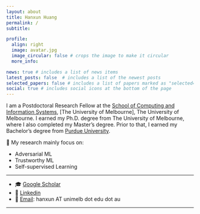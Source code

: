 ```yaml
---
layout: about
title: Hanxun Huang
permalink: /
subtitle:

profile:
  align: right
  image: avatar.jpg
  image_circular: false # crops the image to make it circular
  more_info: 

news: true # includes a list of news items
latest_posts: false  # includes a list of the newest posts
selected_papers: false # includes a list of papers marked as "selected={true}"
social: true # includes social icons at the bottom of the page
---
```


I am a Postdoctoral Research Fellow at the [School of Computing and Information Systems](https://cis.unimelb.edu.au/), [The University of Melbourne], The University of Melbourne. I earned my Ph.D. degree from The University of Melbourne, where I also completed my Master’s degree. Prior to that, I earned my Bachelor’s degree from [Purdue University](https://www.cs.purdue.edu/). 

🔭 My research mainly focus on:
- Adversarial ML
- Trustworthy ML
- Self-supervised Learning

---
- 🎓 [Google Scholar](https://scholar.google.com.au/citations?user=8CxZe3IAAAAJ&hl=en)
- 💼 [Linkedin](https://www.linkedin.com/in/hanxunh/)
- 📧 [Email](): hanxun AT unimelb dot edu dot au

---



